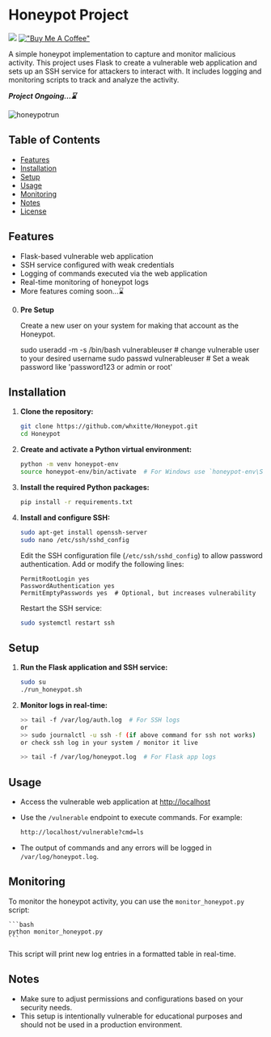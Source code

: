 # Honeypot Project

[![](https://visitcount.itsvg.in/api?id=whxitte&label=Repo%20Views%20Count&color=0&icon=5&pretty=false)](https://visitcount.itsvg.in) [!["Buy Me A Coffee"](https://www.buymeacoffee.com/assets/img/custom_images/orange_img.png)](https://buymeacoffee.com/whxitte)



A simple honeypot implementation to capture and monitor malicious activity. This project uses Flask to create a vulnerable web application and sets up an SSH service for attackers to interact with. It includes logging and monitoring scripts to track and analyze the activity.

**_Project Ongoing...⌛_**

![honeypotrun](https://github.com/user-attachments/assets/ad39a6f7-fcfc-4052-a0de-d88deba95d44)


## Table of Contents

- [Features](#features)
- [Installation](#installation)
- [Setup](#setup)
- [Usage](#usage)
- [Monitoring](#monitoring)
- [Notes](#notes)
- [License](#license)

## Features

- Flask-based vulnerable web application
- SSH service configured with weak credentials
- Logging of commands executed via the web application
- Real-time monitoring of honeypot logs
- More features coming soon...⌛

0. **Pre Setup**
   
   Create a new user on your system for making that account as the Honeypot.
   
      sudo useradd -m -s /bin/bash vulnerableuser # change vulnerable user to your desired username
      sudo passwd vulnerableuser  # Set a weak password like 'password123 or admin or root'
   


## Installation

1. **Clone the repository:**

    ```bash
    git clone https://github.com/whxitte/Honeypot.git
    cd Honeypot
    ```

2. **Create and activate a Python virtual environment:**

    ```bash
    python -m venv honeypot-env
    source honeypot-env/bin/activate  # For Windows use `honeypot-env\Scripts\activate`
    ```

3. **Install the required Python packages:**

    ```bash
    pip install -r requirements.txt
    ```

4. **Install and configure SSH:**

    ```bash
    sudo apt-get install openssh-server
    sudo nano /etc/ssh/sshd_config
    ```

    Edit the SSH configuration file (`/etc/ssh/sshd_config`) to allow password authentication. Add or modify the following lines:

    ```
    PermitRootLogin yes
    PasswordAuthentication yes
    PermitEmptyPasswords yes  # Optional, but increases vulnerability
    ```

    Restart the SSH service:

    ```bash
    sudo systemctl restart ssh
    ```

## Setup

1. **Run the Flask application and SSH service:**

    ```bash
    sudo su
    ./run_honeypot.sh
    ```

2. **Monitor logs in real-time:**

    ```bash
    >> tail -f /var/log/auth.log  # For SSH logs
    or
    >> sudo journalctl -u ssh -f (if above command for ssh not works)
    or check ssh log in your system / monitor it live 
    
    >> tail -f /var/log/honeypot.log  # For Flask app logs
    ```

## Usage

- Access the vulnerable web application at [http://localhost](http://localhost)
- Use the `/vulnerable` endpoint to execute commands. For example:

    ```bash
    http://localhost/vulnerable?cmd=ls
    ```

- The output of commands and any errors will be logged in `/var/log/honeypot.log`.

## Monitoring

To monitor the honeypot activity, you can use the `monitor_honeypot.py` script:

    ```bash
    python monitor_honeypot.py
    ```

This script will print new log entries in a formatted table in real-time.

## Notes

- Make sure to adjust permissions and configurations based on your security needs.
- This setup is intentionally vulnerable for educational purposes and should not be used in a production environment.


